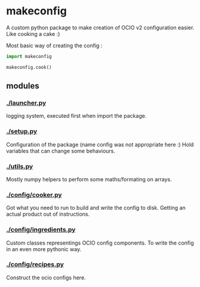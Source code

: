 # makeconfig

A custom python package to make creation of OCIO v2 configuration easier.
Like cooking a cake :)

Most basic way of creating the config :

```py
import makeconfig

makeconfig.cook()
```


## modules

### [./launcher.py](./launcher.py)

logging system, executed first when import the package.

### [./setup.py](./setup.py)

Configuration of the package (name config was not appropriate here :)
Hold variables that can change some behaviours.

### [./utils.py](./utils.py)

Mostly numpy helpers to perform some maths/formating on arrays.

### [./config/cooker.py](./config/cooker.py)

Got what you need to run to build and write the config to disk.
Getting an actual product out of instructions.

### [./config/ingredients.py](./config/ingredients.py)

Custom classes representings OCIO config components.
To write the config in an even more pythonic way.

### [./config/recipes.py](./config/recipes.py)

Construct the ocio configs here.